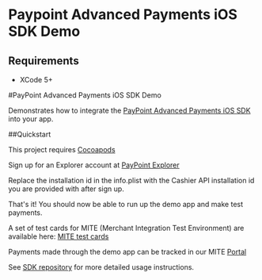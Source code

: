 # Paypoint Advanced Payments iOS SDK Demo

## Requirements

* XCode 5+  

#PayPoint Advanced Payments iOS SDK Demo

Demonstrates how to integrate the [PayPoint Advanced Payments iOS SDK](https://github.com/paypoint/mobilesdk-ios) into your app.

##Quickstart

This project requires [Cocoapods](https://cocoapods.org)

Sign up for an Explorer account at [PayPoint Explorer](https://developer.paypoint.com/payments/explore/#/register)

Replace the installation id in the info.plist with the Cashier API installation id you are provided with after sign up.

That's it! You should now be able to run up the demo app and make test payments.

A set of test cards for MITE (Merchant Integration Test Environment) are available here:
[MITE test cards](https://developer.paypoint.com/payments/docs/#getting_started/test_cards)

Payments made through the demo app can be tracked in our MITE [Portal](https://portal.mite.paypoint.net:3443/portal-client/#/en_gb/log_in)

See [SDK repository](https://github.com/) for more detailed usage instructions.